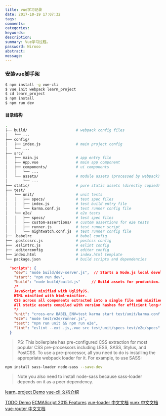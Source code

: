 ```yaml
---
title: vue学习记录
date: 2017-10-19 17:07:32
tags:
comments:
categories:
keywords:
description:
summary: Vue学习过程。
password: Nirooo
abstract: 
message: 
---
```


### 安装vue脚手架

```bash
$ npm install -g vue-cli
$ vue init webpack learn_project
$ cd learn_project
$ npm install
$ npm run dev
```

#### 目录结构

```bash
.
├── build/                      # webpack config files
│   └── ...
├── config/
│   ├── index.js                # main project config
│   └── ...
├── src/
│   ├── main.js                 # app entry file
│   ├── App.vue                 # main app component
│   ├── components/             # ui components
│   │   └── ...
│   └── assets/                 # module assets (processed by webpack)
│       └── ...
├── static/                     # pure static assets (directly copied)
├── test/
│   └── unit/                   # unit tests
│   │   ├── specs/              # test spec files
│   │   ├── index.js            # test build entry file
│   │   └── karma.conf.js       # test runner config file
│   └── e2e/                    # e2e tests
│   │   ├── specs/              # test spec files
│   │   ├── custom-assertions/  # custom assertions for e2e tests
│   │   ├── runner.js           # test runner script
│   │   └── nightwatch.conf.js  # test runner config file
├── .babelrc                    # babel config
├── .postcssrc.js               # postcss config
├── .eslintrc.js                # eslint config
├── .editorconfig               # editor config
├── index.html                  # index.html template
└── package.json                # build scripts and dependencies

```

```json
  "scripts": {
    "dev": "node build/dev-server.js",  // Starts a Node.js local development server.
    "start": "npm run dev",
    "build": "node build/build.js"     // Build assets for production.
    /*    
    JavaScript minified with UglifyJS.
    HTML minified with html-minifier.
    CSS across all components extracted into a single file and minified with cssnano.
    All static assets compiled with version hashes for efficient long-term caching, and a production index.html is auto-generated with proper URLs to these generated assets.
    */
    "unit": "cross-env BABEL_ENV=test karma start test/unit/karma.conf.js --single-run",
    "e2e": "node test/e2e/runner.js",
    "test": "npm run unit && npm run e2e",
    "lint": "eslint --ext .js,.vue src test/unit/specs test/e2e/specs"
  }
```

> PS:
This boilerplate has pre-configured CSS extraction for most popular CSS pre-processors including LESS, SASS, Stylus, and PostCSS. To use a pre-processor, all you need to do is installing the appropriate webpack loader for it. For example, to use SASS:
```bash
npm install sass-loader node-sass --save-dev
```
> Note you also need to install node-sass because sass-loader depends on it as a peer dependency.




[learn_project Demo](/source/unrender/vue_project/learn_project)
[vue-cli 文档介绍](http://vuejs-templates.github.io/webpack/)

[TODO Demo](https://codesandbox.io/s/o29j95wx9)
[ECMAScript 2015 Features](https://babeljs.io/learn-es2015/#ecmascript-2015-features)
[vue-loader 中文文档](https://vue-loader.vuejs.org/zh-cn/)
[vuex 中文文档](https://vuex.vuejs.org/zh-cn/)
[vue-router 中文文档](https://router.vuejs.org/zh-cn/)